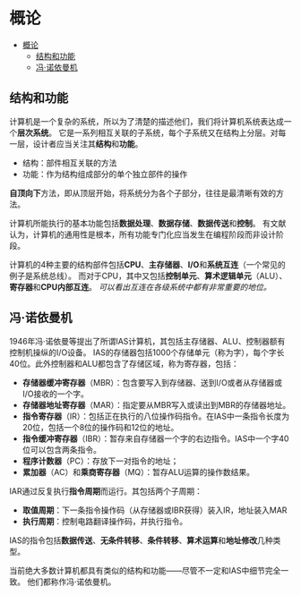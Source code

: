 # 概论
- [概论](#%e6%a6%82%e8%ae%ba)
  - [结构和功能](#%e7%bb%93%e6%9e%84%e5%92%8c%e5%8a%9f%e8%83%bd)
  - [冯·诺依曼机](#%e5%86%af%e8%af%ba%e4%be%9d%e6%9b%bc%e6%9c%ba)

## 结构和功能
计算机是一个复杂的系统，所以为了清楚的描述他们，我们将计算机系统表达成一个**层次系统**。
它是一系列相互关联的子系统，每个子系统又在结构上分层。对每一层，设计者应当关注其**结构**和**功能**。

- 结构：部件相互关联的方法
- 功能：作为结构组成部分的单个独立部件的操作

**自顶向下**方法，即从顶层开始，将系统分为各个子部分，往往是最清晰有效的方法。

计算机所能执行的基本功能包括**数据处理**、**数据存储**、**数据传送**和**控制**。
有文献认为，计算机的通用性是根本，所有功能专门化应当发生在编程阶段而非设计阶段。

计算机的4种主要的结构部件包括**CPU**、**主存储器**、**I/O**和**系统互连**（一个常见的例子是系统总线）。
而对于CPU，其中又包括**控制单元**、**算术逻辑单元**（ALU）、**寄存器**和**CPU内部互连**。
*可以看出互连在各级系统中都有非常重要的地位。*

## 冯·诺依曼机
1946年冯·诺依曼等提出了所谓IAS计算机，其包括主存储器、ALU、控制器额有控制机操纵的I/O设备。
IAS的存储器包括1000个存储单元（称为字），每个字长40位。此外控制器和ALU都包含了存储区域，称为寄存器，包括：

- **存储器缓冲寄存器**（MBR）：包含要写入到存储器、送到I/O或者从存储器或I/O接收的一个字。
- **存储器地址寄存器**（MAR）：指定要从MBR写入或读出到MBR的存储器地址。
- **指令寄存器**（IR）：包括正在执行的八位操作码指令。在IAS中一条指令长度为20位，包括一个8位的操作码和12位的地址。
- **指令缓冲寄存器**（IBR）：暂存来自存储器一个字的右边指令。IAS中一个字40位可以包含两条指令。
- **程序计数器**（PC）：存放下一对指令的地址；
- **累加器**（AC）和**乘商寄存器**（MQ）：暂存ALU运算的操作数结果。

IAR通过反复执行**指令周期**而运行。其包括两个子周期：

- **取值周期**：下一条指令操作码（从存储器或IBR获得）装入IR，地址装入MAR
- **执行周期**：控制电路翻译操作码，并执行指令。

IAS的指令包括**数据传送**、**无条件转移**、**条件转移**、**算术运算**和**地址修改**几种类型。

当前绝大多数计算机都具有类似的结构和功能——尽管不一定和IAS中细节完全一致。
他们都称作冯·诺依曼机。


